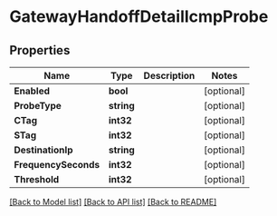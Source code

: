 # GatewayHandoffDetailIcmpProbe

## Properties

Name | Type | Description | Notes
------------ | ------------- | ------------- | -------------
**Enabled** | **bool** |  | [optional] 
**ProbeType** | **string** |  | [optional] 
**CTag** | **int32** |  | [optional] 
**STag** | **int32** |  | [optional] 
**DestinationIp** | **string** |  | [optional] 
**FrequencySeconds** | **int32** |  | [optional] 
**Threshold** | **int32** |  | [optional] 

[[Back to Model list]](../README.md#documentation-for-models) [[Back to API list]](../README.md#documentation-for-api-endpoints) [[Back to README]](../README.md)


